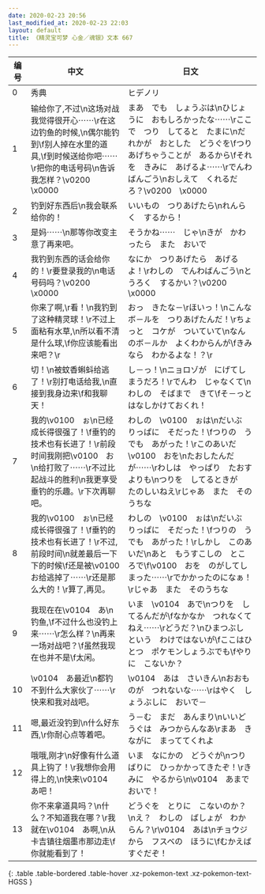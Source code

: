 ```yaml
---
date: 2020-02-23 20:56
last_modified_at: 2020-02-23 22:03
layout: default
title: 《精灵宝可梦 心金／魂银》文本 667
---
```

| 编号 | 中文 | 日文 |
| ---- | ---- | ---- |
| 0 | 秀典 | ヒデノリ |
| 1 | 输给你了,不过\n这场对战我觉得很开心⋯⋯\r在这边钓鱼的时候,\n偶尔能钓到\f别人掉在水里的道具,\f到时候送给你吧⋯⋯\r把你的电话号码\n告诉我怎样？\v0200　\x0000 | まあ　でも　しょうぶは\nひじょうに　おもしろかったな⋯⋯\rここで　つり　してると　たまに\nだれかが　おとした　どうぐを\fつりあげちゃうことが　あるから\fそれを　きみに　あげるよ⋯⋯\rでんわばんごう\nおしえて　くれるだろ？\v0200　\x0000 |
| 2 | 钓到好东西后\n我会联系给你的！ | いいもの　つりあげたら\nれんらく　するから！ |
| 3 | 是妈⋯⋯\n那等你改变主意了再来吧。 | そうかね⋯⋯　じゃ\nきが　かわったら　また　おいで |
| 4 | 我钓到东西的话会给你的！\r要登录我的\n电话号码吗？\v0200　\x0000 | なにか　つりあげたら　あげるよ！\rわしの　でんわばんごう\nとうろく　するかい？\v0200　\x0000 |
| 5 | 你来了啊,\r看！\n我钓到了这种精灵球！\r不过上面粘有水草,\n所以看不清是什么球,\f你应该能看出来吧？\r | おっ　きたな－\rほいっ！\nこんな　ボ－ルを　つりあげたんだ！\rちょっと　コケが　ついていて\nなんのボ－ルか　よくわからんが\fきみなら　わかるよな！？\r |
| 6 | 切！\n被蚊香蝌蚪给逃了！\r别打电话给我,\n直接到我身边来\f和我聊天！ | し－っ！\nニョロゾが　にげてしまうだろ！\rでんわ　じゃなくて\nわしの　そばまで　きて\fそ－っと　はなしかけておくれ！ |
| 7 | 我的\v0100　ぉ\n已经成长得很强了！\f垂钓的技术也有长进了！\r前段时间我刚把\v0100　お\n给打败了⋯⋯\r不过比起战斗的胜利\n我更享受垂钓的乐趣。\r下次再聊吧。 | わしの　\v0100　ぉは\nだいぶ　りっぱに　そだった！\fつりの　うでも　あがった！\rこのあいだ　\v0100　おを\nたおしたんだが⋯⋯\rわしは　やっぱり　たおすよりも\nつりを　してるときが　たのしいねえ\rじゃあ　また　そのうちな |
| 8 | 我的\v0100　ぉ\n已经成长得很强了！\f垂钓的技术也有长进了！\r不过,前段时间\n就差最后一下下的时候\f还是被\v0100　お给逃掉了⋯⋯\r还是那么大的！\r算了,再见。 | わしの　\v0100　ぉは\nだいぶ　りっぱに　そだった！\fつりの　うでも　あがった！\rしかし　このあいだ\nあと　もうすこしの　ところで\f\v0100　おを　のがしてしまった⋯⋯\rでかかったのになぁ！\rじゃあ　また　そのうちな |
| 9 | 我现在在\v0104　あ\n钓鱼,\f不过什么也没钓上来⋯⋯\r怎么样？\n再来一场对战吧？\f虽然我现在也并不是\f太闲。 | いま　\v0104　あで\nつりを　してるんだが\fなかなか　つれなくてねえ⋯⋯\rどうだ？\nひまつぶし　という　わけではないが\fここはひとつ　ポケモンしょうぶでも\fやりに　こないか？ |
| 10 | \v0104　あ最近\n都钓不到什么大家伙了⋯⋯\r快来和我对战吧。 | \v0104　あは　さいきん\nおおものが　つれないな⋯⋯\rはやく　しょうぶしに　おいで－ |
| 11 | 嗯,最近没钓到\n什么好东西,\r你耐心点等着吧。 | う－む　まだ　あんまり\nいいどうぐは　みつからんなあ\rまあ　きながに　まっててくれよ |
| 12 | 哦哦,刚才\n好像有什么道具上钩了！\r我想你会用得上的,\n快来\v0104　あ吧！ | いま　なにかの　どうぐが\nつりばりに　ひっかかってきたぞ！\rきみに　やるから\n\v0104　あまで　おいで！ |
| 13 | 你不来拿道具吗？\n什么？不知道我在哪？\r我就在\v0104　あ啊,\n从卡吉镇往烟墨市那边走\f你就能看到了！ | どうぐを　とりに　こないのか？\nえ？　わしの　ばしょが　わからん？\r\v0104　あは\nチョウジ　から　フスベの　ほうに\fむかえば　すぐだぞ！ |
{: .table .table-bordered .table-hover .xz-pokemon-text .xz-pokemon-text-HGSS }